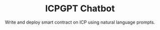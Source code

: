 <h1 align="center">ICPGPT Chatbot</h1>


<p align="center">
  Write and deploy smart contract on ICP using natural language prompts.
</p>
